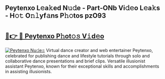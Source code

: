 ## Peytenxo L𝚎a𝚔ed N𝚞𝚍e - Part-ONb Vi𝚍𝚎o L𝚎a𝚔s - H𝚘𝚝 O𝚗𝚕yf𝚊ns P𝚑𝚘tos pzO93

# <h2><a href="http://kf388ib.oniu.top/?m=Peytenxo">🔗👉 🔴 Peytenxo P𝚑ot𝚘𝚜 V𝚒d𝚎o</a></h2>

[![Peytenxo Nu𝚍e𝚜](https://i.imgur.com/0qMVB7G.gif)](http://kf388ib.oniu.top/?m=Peytenxo)
Virtual dance creator and web entertainer Peytenxo, celebrated for publishing dance and lifestyle tutorials through solo and collaborative dance presentations and brief clips. Versatile illusionist assistant Peytenxo, known for their exceptional skills and accomplishments in assisting illusionists.  
